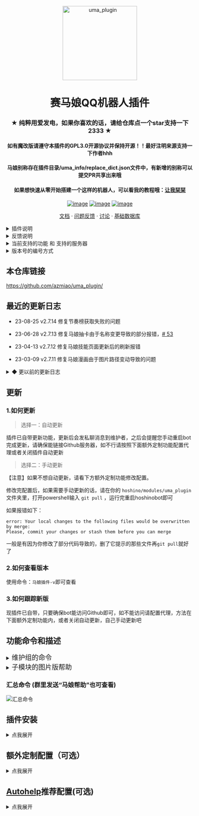 <p align="center">
  <a href="https://github.com/azmiao/uma_plugin/">
    <img src="https://raw.githubusercontent.com/azmiao/uma_plugin/main/icon.png" width="200" height="200" alt="uma_plugin">
  </a>
</p>

<div align="center">

# 赛马娘QQ机器人插件

### ★ 纯粹用爱发电，如果你喜欢的话，请给仓库点一个star支持一下2333 ★

#### 如有魔改版请遵守本插件的GPL3.0开源协议并保持开源！！最好注明来源支持一下作者hhh

#### 马娘别称存在插件目录/uma_info/replace_dict.json文件中，有新增的别称可以提交PR共享出来哦

#### 如果想快速从零开始搭建一个这样的机器人，可以看我的教程哦：[让我栞栞](https://www.594594.xyz/2022/03/05/uma_bot/)

[![image](https://img.shields.io/badge/license-GPL3.0-blue.svg)](https://raw.githubusercontent.com/azmiao/uma_plugin/main/LICENSE)
[![image](https://img.shields.io/badge/release-2.7.14-orange.svg)](https://github.com/azmiao/uma_plugin)
[![image](https://img.shields.io/badge/auther-AZMIAO-blue.svg)](https://github.com/azmiao/uma_plugin)

</div>

<p align="center">
  <a href="https://github.com/azmiao/uma_plugin/blob/main/README.md">文档</a>
  ·
  <a href="https://github.com/azmiao/uma_plugin/issues">问题反馈</a>
  ·
  <a href="https://github.com/azmiao/uma_plugin/discussions">讨论</a>
  ·
  <a href="https://github.com/azmiao/uma_info_data">基础数据库</a>
</p>

<details>
<summary>插件说明</summary>

这是一个适用[hoshinobot](https://github.com/Ice-Cirno/HoshinoBot)的赛马娘功能插件，数据来自：

 + [马娘官网](https://github.com/azmiao/uma_info_data)
 + [bwiki](https://wiki.biligame.com/umamusume)
 + [马娘基础数据库](https://github.com/azmiao/uma_info_data)
 + [台服马娘官网](https://uma.komoejoy.com/)
 + [乌拉拉大胜利](https://urarawin.com/#/)

</details>

<details>
<summary>反馈说明</summary>

 + 有空的话建议先看看已关闭的历史issue有没有类似的参考一下
 + 可直接在本仓库提交issue，但最好带上报错的日志完整截图，并说明清楚哦，因为部分从网页获取，所以有BUG请及时反馈适配新页面
 + 目前由于时间关系主要做BUG修改和优化，如果有好的建议/新特性，可以直接提交issue，有空的话会考虑修改/增加
 + 如果按照我的教程搭建机器人遇到的问题可以前往 [Discussions](https://github.com/azmiao/uma_plugin/discussions) 进行讨论

</details>

<details>
<summary>当前支持的功能 和 支持的服务器</summary>

（具体命令请看本页面下方功能命令和描述）

+ 马娘新闻播报【已支持台/日服】
+ 马娘模拟抽卡v2【已支持台/日/韩/B服】
+ 马娘基础数据库【台/日通用】
+ 支援卡节奏榜【已支持台/日服】
+ 相性计算器【台/日通用】
+ 马娘黄历【台/日通用】
+ 马娘耐力计算器【台/日通用】
+ 马娘表情包【台/日通用】
+ 马娘漫画【台/日通用】
+ 马娘限时任务
+ 马娘技能查询【已支持台/日服】
+ 育成目标查询【台/日差不多通用】

</details>

<details>
<summary>版本号的编号方式</summary>

 + v2.5.1为例：
 + v2为大版本号，除非有超级有益的重构类大更新，一般不会更新
 + 5为功能迭代版本号，有新功能或者某一功能重写了就会更新
 + 1为BUG修复/数据更新版本号，有关键性的BUG修复或者重要的数据更新就更新
 + 其余不刷版本号的更新，一般来说为不影响大局的BUG修复或小数据更新
 + 末尾带f标识的为强制更新版本，需要手动`git pull -f`来更新

</details>

## 本仓库链接

https://github.com/azmiao/uma_plugin/

## 最近的更新日志

 + 23-08-25     v2.7.14  修复节奏榜获取失败的问题

 + 23-06-28     v2.7.13  修复马娘抽卡由于名称变更导致的部分报错，[# 53](https://github.com/azmiao/uma_plugin/issues/53)

 + 23-04-13     v2.7.12  修复马娘技能页面更新后的刷新报错

 + 23-03-09     v2.7.11  修复马娘漫画由于图片路径变动导致的问题

<details>
<summary>◆ 更以前的更新日志</summary>

 + 23-02-24     v2.7.10  修复马娘技能更新失败的问题

 + 23-02-24     v2.7.9  优化部分代码，同步官网更新的马娘数据

 + 23-02-16     v2.7.8  修复限时任务页面更新的问题

 + 23-02-08     v2.7.7  修复节奏榜匹配错误

 + 23-02-07     v2.7.6  修复日服马娘新闻翻译功能

 + 22-11-29     v2.7.5  修复由于UI变动导致的马娘卡池异常，更新后请使用命令“更新马娘卡池”更新一下

 + 22-11-12     v2.7.4  修复模拟抽卡SSR个别出货率比其他高0.026%的BUG，修改R卡卡池逻辑跟随bwiki更新

 + 22-10-30     v2.7.3  新增模拟抽卡频次限制和每日上限，在uma_gacha_v2/\_\_init\_\_.py文件中可自定义修改

 + 22-09-28     v2.7.2  新增由于网络问题导致插件版本获取不到的日志，并更新文档

 + 22-09-01     v2.7.1  修复当前版本为f版本时，更新不迭代版本的更新，缺仍然提示须手动的BUG

 + 22-08-31		v2.7.0f	新增插件统一管理功能，具体配置方式请看本文末‘额外定制配置’，本次也需要`git pull -f`来更新，如果启动的时候获取马娘插件版本报错，请按照定制配置内方法添加代理后再重启bot

 + 22-08-28     v2.6.6f  临时改变节奏榜的内容为bwiki上巅峰杯歌姬杯分开的节奏榜，新增可选设置插件默认服务器，配置方法在本文末。注意：本次更新需要使用命令`git pull -f`来更新，并且定制配置的`properties.json`的配置会回到默认状态须重新设置，另外节奏榜的uma_support_chart文件夹下的日服配置文件`sup_config.json`建议删一下并重启bot再使用。

 + 22-28-28     v2.6.5  修复耐力计算的BUG，修复方案来自[@aaaaaaria](https://github.com/aaaaaaria)，[issue #36](https://github.com/azmiao/uma_plugin/issues/36)

 + 22-08-22     v2.6.4  常规数据更新，新增红宝石和凯斯的别名，更新后记得“手动更新马娘数据”或者等半夜自动更新

 + 22-08-18     v2.6.3  新增图片可选发送形式`properties.json`，配置方法在本文末, [issue #37](https://github.com/azmiao/uma_plugin/issues/37)

 + 22-08-15     v2.6.2  修复台服节奏命名规则修改后产生的BUG

 + 22-08-08     v2.6.1  修复卡池界面更新的BUG

 + 22-08-02     v2.6.0  完全重写马娘抽卡功能，减少人为BUG率，且能切换服务器支持日台韩B服，且能切换卡池，缩减抽卡结果长度防刷屏，[issue #27](https://github.com/azmiao/uma_plugin/issues/27)，[issue #32](https://github.com/azmiao/uma_plugin/issues/32)

 + 22-07-27     v2.5.2  同步官网更新马娘：谋勇兼备，敏锐奇才，北港火山，更新完插件后请使用命令“手动更新马娘数据”

 + 22-07-20     v2.5.1  临时兼容一下最新的卡池，有BUG讲究一下吧，后续打算重写，不然实在不好整

 + 22-07-17     v2.5.0  新增一个小功能“马娘速查”，方便萌新

 + 22-07-16     v2.4.0  美化帮助界面，同时方便autohelp服务模式显示，详情本文末尾

 + 22-07-16     v2.3.1  修复技能查询BUG同时新增繁中技能查询 by[@Yui-xy](https://github.com/Yui-xy)，[issue #28](https://github.com/azmiao/uma_plugin/issues/28)

 + 22-07-08     v2.3.0  新增查询赛程的育成目标功能，使用命令 “查目标 角色名” 即可，结果图片仿自bwiki，[issue #25](https://github.com/azmiao/uma_plugin/issues/25)

 + 22-07-06     v2.2.2  修复台服支援卡命名方式变化后的BUG，更新后请务必手动删除uma_support_chart文件夹下的`sup_config_tw.json`再重启hoshino

 + 22-07-05     v2.2.1  修复支援卡节奏榜网页更新后的BUG，更新后请务必手动删除uma_support_chart文件夹下的`sup_config.json`再重启hoshino，[issue #24](https://github.com/azmiao/uma_plugin/issues/24)

 + 22-06-30     v2.2.0  新增台服马娘新闻功能，整进了“马娘新闻帮助”里

 + 22-06-30     v2.1.0  新增台服支援卡节奏榜功能，整进了“支援卡节奏榜帮助”里

 + 22-06-24     v2.0.4  请务必更新！同步translators更新，以便修复马娘新闻翻译显示不全的BUG

 + 22-06-23     v2.0.3  马娘新闻修复不具合翻译不了的BUG和其他遇不到的BUG，且现在支持配置代理，已添加进本文档的食用教程里

 + 22-06-19     v2.0.2  马娘新闻部分代码改进优化，并且翻译结果默认采用转发消息发送，可以自行更换

 + 22-05-05     v2.0.1  优化更新逻辑，当更新失败自动回退防止再次更新时出错，同时更换数据镜像站提高更新速度

 + 22-04-25     v2.0    大版本更新！！！强烈推荐，之后可无需APIKEY，注意：更新后需要更新安装依赖，并重新“手动更新马娘数据”

 + 22-04-24     v1.7    新增马娘技能查询功能

 + 22-04-15     v1.6    新增马娘限时任务功能，并修复一些描述，此版本开始需要更新依赖

 + 22-04-11     v1.5.3  修复图片文件夹的问题，并修复由于也文摄辉背景图分辨率过高导致OCR无结果的问题

 + 22-04-10     v1.5.2  将所有的图片文件夹移动至umamusume文件夹下

 + 22-03-30     v1.5.1  重构支援卡节奏榜代码，理论上性能更好，冗余更低

 + 22-03-28     v1.5    新增马娘一格漫画功能

 + 22-03-28     v1.4    新增马娘表情包功能

 + 22-03-20     v1.3.3    节奏榜新增了 友人卡节奏榜

 + 22-03-19     v1.3.2  新增了更新数据时自动下载语音文件，更新到此版本后需要手动更新一下数据，当然等半夜的自动更新也行

 + 22-03-18     v1.3.1  调整了自动更新策略，将在更新时生成一个缓存文件，更新完再复制过去，以防止更新期间部分功能不能用，顺便新增手动更新相性信息功能

 + 22-03-09     v1.3    新增了“马娘耐力计算器”功能，但数据为 根性与下坡 改版前的数据，且为非常理想的数值

 + 22-03-09     v1.2    一些调整，以及修改部分文件使之规范化github储存库，方便 git pull, [pull #4](https://github.com/azmiao/uma_plugin/pull/4)

 + 22-03-06     v1.1    新增了“马娘签到”功能

 + 22-03-04     v1.0    first commit

</details>

## 更新

### 1.如何更新

> 选择一：自动更新

插件已自带更新功能，更新后会发私聊消息到维护者，之后会提醒您手动重启bot完成更新，请确保能链接Github服务器，如不行请按照下面额外定制功能配置代理或者关闭插件自动更新

> 选择二：手动更新

【注意】如果不想自动更新，请看下方额外定制功能修改配置。

修改完配置后，如果需要手动更新的话，请在你的 `hoshino/modules/uma_plugin` 文件夹里，打开powershell输入 `git pull` ，运行完重启hoshinobot即可

如果报错如下：
```
error: Your local changes to the following files would be overwritten by merge: 
Please, commit your changes or stash them before you can merge
```
一般是有因为你修改了部分代码导致的，删了它提示的那些文件再`git pull`就好了

### 2.如何查看版本

使用命令：`马娘插件-v`即可查看

### 3.如何跟踪新版

现插件已自带，只要确保bot能访问Github即可，如不能访问请配置代理，方法在下面额外定制功能内，或者关闭自动更新，自己手动更新吧

## 功能命令和描述

<details>
<summary><font size = 4>维护组的命令</font></summary>

|  子模块   |      命令       |
|:------:|:-------------:|
| 马娘数据库  |   手动更新马娘数据    |
|  马娘相性  |   手动更新相性信息    |
|  马娘抽卡  |    更新马娘卡池     |
| 马娘表情包  |   手动更新马娘表情包   |
|  马娘漫画  |   手动更新马娘漫画    |
| 马娘限时任务 |   手动更新限时任务    |
|  马娘技能  |   手动更新马娘技能    |
|  马娘新闻  | 马娘新闻翻译转发模式on  |
|  马娘新闻  | 马娘新闻翻译转发模式off |

</details>

<details>
<summary><font size = 4>子模块的图片版帮助</font></summary>

![uma_comic](https://raw.githubusercontent.com/azmiao/uma_plugin/main/uma_comic/uma_comic_help.png)
![uma_compatibility](https://raw.githubusercontent.com/azmiao/uma_plugin/main/uma_compatibility/uma_compatibility_help.png)
![uma_endurance](https://raw.githubusercontent.com/azmiao/uma_plugin/main/uma_endurance/uma_endurance_help.png)
![uma_face](https://raw.githubusercontent.com/azmiao/uma_plugin/main/uma_face/uma_face_help.png)
![uma_gacha_v2](https://raw.githubusercontent.com/azmiao/uma_plugin/main/uma_gacha_v2/uma_gacha_v2_help.png)
![uma_info](https://raw.githubusercontent.com/azmiao/uma_plugin/main/uma_info/uma_info_help.png)
![uma_skills](https://raw.githubusercontent.com/azmiao/uma_plugin/main/uma_skills/uma_skills_help.png)
![uma_support_chart](https://raw.githubusercontent.com/azmiao/uma_plugin/main/uma_support_chart/uma_support_chart_help.png)
![uma_target](https://raw.githubusercontent.com/azmiao/uma_plugin/main/uma_target/uma_target_help.png)
![uma_tasks](https://raw.githubusercontent.com/azmiao/uma_plugin/main/uma_tasks/uma_tasks_help.png)
![umamusume_news](https://raw.githubusercontent.com/azmiao/uma_plugin/main/umamusume_news/umamusume_news_help.png)

</details>

### 汇总命令 (群里发送“马娘帮助”也可查看)

![汇总命令](https://raw.githubusercontent.com/azmiao/uma_plugin/main/uma_help.png)

## 插件安装

<details>
<summary>点我展开</summary>

1. git clone本插件（注：一定要git clone，不要下载压缩包，另外请确保git环境变量正常）：

    在 HoshinoBot\hoshino\modules 目录下使用以下命令拉取本项目
    ```
    git clone https://github.com/azmiao/uma_plugin
    ```

2. 安装依赖：

    到HoshinoBot\hoshino\modules\uma_plugin目录下，管理员方式打开powershell
    ```
    pip install -r requirements.txt -i https://pypi.tuna.tsinghua.edu.cn/simple --user
    ```

3. 在 HoshinoBot\hoshino\config\ `__bot__.py` 文件的 MODULES_ON 加入 'uma_plugin'

    然后重启 HoshinoBot

    装完插件后首次启动时会更新马娘各种数据，按带宽的大小可能需要3-10分钟不等，请耐心等待。

    【注意】如果首次启动很快没有新的日志，即没有出现更新操作，请查看日志是否是马娘插件版本获取失败，如是，说明你的服务器连不到Github，需要手动按照下文额外定制功能配置代理或者关闭自动更新功能

4. 手动选择开启是否自动提醒功能：

    在某个群里发消息输入下文以开启马娘生日提醒（提醒当天哪知马娘生日）
    ```
    开启 uma_bir_push
    ```

    在某个群里发消息输入下文以开启马娘新闻播报，一个日服，一个台服（推送新闻更新）
    ```
    开启 umamusume-news-poller
    ```
    ```
    开启 umamusume-news-poller-tw
    ```

    可以通过发消息输入"lssv"查看这个功能前面是不是⚪来确认是否开启成功

</details>

## 额外定制配置（可选）

<details>
<summary>点我展开</summary>

### 马娘抽卡自定义冷却和每日上限

具体在uma_gacha_v2/\_\_init\_\_.py文件中可自定义修改，改数字即可，自定义建议关闭插件自动更新，不然可能被自动更新覆盖回默认，大概吧，没有确认过，有好兄弟确认过可以issue里说一下。

```
##########自定义配置##########

# 每个人的指令冷却 | 默认10秒
lmt = FreqLimiter(10)

# 单抽和十连的萝卜上限 | 默认每天30000萝卜
single_limit = DailyNumberLimiter(30000)

# 抽井的次数(马娘池和支援卡池次数共通) | 默认每天15次
tenjo_limit = DailyNumberLimiter(15)

# 抽满破的次数 | 默认每天10次
full_limit = DailyNumberLimiter(10)

# 超过次数的消息
SINGLE_EXCEED_NOTICE = f'您今天已经抽过{single_limit.max}颗萝卜了，欢迎明早5点后再来哦！'
TENJO_EXCEED_NOTICE = f'您今天已经抽过{tenjo_limit.max}张天井券了，欢迎明早5点后再来哦！'
FULL_EXCEED_NOTICE = f'您今天已经抽过{full_limit.max}次支援卡满破了，欢迎明早5点后再来哦！'

#############################
```

### 该功能的所有配置均在插件目录下的 `properties.json` 里

> 可选图片发送形式：

如果你使用docker，且hoshino和gocqhttp不在一个容器里，可选base64，默认file
```
    "image_send_form": {
        "notes": "图片发送形式，可选值有 [ file | base64 ]",
        "current": "file"
    },
```


> 可选是否自动更新插件代码：

默认auto，自动更新，将会自动更新插件的代码，不会影响资源的更新，更新完会有私聊消息提醒。【注意】自动更新后也需要手动重启bot，因为插件内部没法仅靠自己实现自动重载

如果想从默认的自动更新换为手动更新，需要更改下面的配置即可。

但是，如果换成手动更新后，又想回自动更新了，那就需要先改下方配置，然后删除插件目录下的`version.json`，没有的话就不用删了，接着`git pull`手动更新一下，再重启bot方可恢复成自动更新
```
    "code_auto_update": {
        "notes": "插件代码自动更新，默认auto，可选自动更新、不自动更新，对应的可选值是 [ auto | no ]",
        "current": "auto"
    },
```

> 可选默认服务器

如果你主要玩的不是日服，可以将所有子模块修改至你玩的服务器，可选[ jp | tw | ko | bili ]，切换之后节奏榜和马娘新闻等功能的命令前不加服务器名时，将回复所选的服务器内容
```
    "default_server": {
        "notes": "一键切换所有子的模块的服务器，可选值有 [ jp | tw | ko | bili ]",
        "current": "jp"
    },
```

> 可选资源更新周期

默认每天更新一次，同时也会影响插件代码的更新周期
```
    "res_update_cycle": {
        "notes": "调整图片等资源的数据更新周期，单位：天，默认1，可选值 [ 1 | 2 | 3 | 4 | 5| 6 | 7 ]",
        "current": 1
    },
```

> 可选是否全插件使用代理

默认不使用，如果你检查马娘插件遇到链接不到Github或查马娘新闻链接官网失败等问题，可以尝试开启
```
    "if_use_proxy":{
        "notes": "是否全插件均使用代理，默认false",
        "current": false
    }
```
附：代理的设置在插件目录下的`proxy.json`里，默认代理配置如下，1081记得改成你自己的代理端口
```
{
    "http": "http://localhost:1081",
    "https": "http://localhost:1081"
}
```

</details>

## [Autohelp](https://github.com/SonderXiaoming/autohelp)推荐配置(可选)

<details>
<summary>点我展开</summary>

安装 [autohelp](https://github.com/SonderXiaoming/autohelp) 即可，可显示更好看的帮助界面

你可以选择help模式（推荐，但不是默认）或者读取userreadme模式

关于本马娘插件推荐添加的`black.json`：

```
{
    "uma_bir_push",
    "umamusume-news-poller",
    "umamusume-news-poller-tw",
}
```

推荐添加的`replace.json`：

```
{
    "uma_almanac": "马娘黄历",
    "uma_comic": "马娘漫画",
    "uma_compatibility": "马娘相性",
    "uma_endurance": "马娘耐力",
    "uma_face": "马娘表情包",
    "uma_gacha_v2": "马娘抽卡V2",
    "uma_info": "马娘基础数据查询",
    "uma_skills": "马娘技能查询",
    "uma_support_chart": "马娘支援卡节奏榜",
    "uma_target": "马娘育成目标查询",
    "uma_tasks": "马娘限时任务查询",
    "umamusume_news": "马娘新闻",
    "uma_help": "马娘帮助汇总",
}
```
</details>